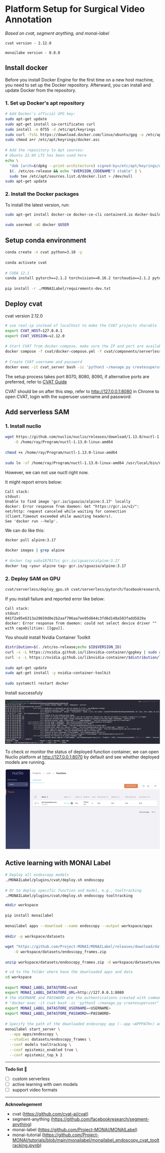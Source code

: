 # Platform Setup for Surgical Video Annotation

*Based on cvat, segment anything, and monai-label*

`cvat version - 2.12.0`

`monailabe version - 0.8.0`

## Install docker

Before you install Docker Engine for the first time on a new host machine, you need to set up the Docker repository.
Afterward, you can install and update Docker from the repository.

### 1. Set up Docker's apt repository

```bash
# Add Docker's official GPG key:
sudo apt-get update
sudo apt-get install ca-certificates curl
sudo install -m 0755 -d /etc/apt/keyrings
sudo curl -fsSL https://download.docker.com/linux/ubuntu/gpg -o /etc/apt/keyrings/docker.asc
sudo chmod a+r /etc/apt/keyrings/docker.asc

# Add the repository to Apt sources:
# Ubuntu 22.04 LTS has been used here
echo \
  "deb [arch=$(dpkg --print-architecture) signed-by=/etc/apt/keyrings/docker.asc] https://download.docker.com/linux/ubuntu \
  $(. /etc/os-release && echo "$VERSION_CODENAME") stable" | \
  sudo tee /etc/apt/sources.list.d/docker.list > /dev/null
sudo apt-get update
```

### 2. Install the Docker packages

To install the latest version, run:

```bash
sudo apt-get install docker-ce docker-ce-cli containerd.io docker-buildx-plugin docker-compose-plugin

sudo usermod -aG docker $USER

```

## Setup conda environment

```bash
conda create -n cvat python=3.10 -y

conda activate cvat

# CUDA 12.1
conda install pytorch==2.1.2 torchvision==0.16.2 torchaudio==2.1.2 pytorch-cuda=12.1 -c pytorch -c nvidia

pip install -r ./MONAILabel/requirements-dev.txt

```

## Deploy cvat

cvat version 2.12.0

```bash
# use real-ip instead of localhost to make the CVAT projects sharable
export CVAT_HOST=127.0.0.1
export CVAT_VERSION=v2.12.0

# Start CVAT from docker-compose, make sure the IP and port are available.
docker compose -f cvat/docker-compose.yml -f cvat/components/serverless/docker-compose.serverless.yml up -d

# Create CVAT username and password
docker exec -it cvat_server bash -ic 'python3 ~/manage.py createsuperuser'

```

The setup process takes port 8070, 8080, 8090, if alternative ports are preferred, refer to [CVAT Guide](https://docs.cvat.ai/docs/administration/basics/installation/)

CVAT should be on after this step, refer to http://127.0.0.1:8080 in Chrome to open CVAT, login with the superuser username and password:

## Add serverless SAM

### 1. Install nuclio

```bash
wget https://github.com/nuclio/nuclio/releases/download/1.13.0/nuctl-1.13.0-linux-amd64 \
    -O /home/ray/Program/nuctl-1.13.0-linux-amd64

chmod +x /home/ray/Program/nuctl-1.13.0-linux-amd64

sudo ln -sf /home/ray/Program/nuctl-1.13.0-linux-amd64 /usr/local/bin/nuctl

```

However, we can not use nuctl right now.

It might report errors below:

```raw
Call stack:
stdout:
Unable to find image 'gcr.io/iguazio/alpine:3.17' locally
docker: Error response from daemon: Get "https://gcr.io/v2/": net/http: request canceled while waiting for connection (Client.Timeout exceeded while awaiting headers).
See 'docker run --help'.
```

We can do like this:

```bash
docker pull alpine:3.17

docker images | grep alpine

# docker tag eaba187917cc gcr.io/iguazio/alpine:3.17
docker tag <your alpine tag> gcr.io/iguazio/alpine:3.17

```

### 2. Deploy SAM on GPU

```bash
cvat/serverless/deploy_gpu.sh cvat/serverless/pytorch/facebookresearch/sam/nuclio

```

If you install failure and reported error like below:

```raw
Call stack:
stdout:
041f2a95e6313a28659d0e2b2aaf706aa7ee95d844c3fd6d148a503fadd5829a
docker: Error response from daemon: could not select device driver "" with capabilities: [[gpu]].
```

You should install Nvidia Container Toolkit

```bash
distribution=$(. /etc/os-release;echo $ID$VERSION_ID)
curl -s -L https://nvidia.github.io/libnvidia-container/gpgkey | sudo apt-key add -
curl -s -L https://nvidia.github.io/libnvidia-container/$distribution/libnvidia-container.list | sudo tee /etc/apt/sources.list.d/nvidia-container-toolkit.list

sudo apt-get update
sudo apt-get install -y nvidia-container-toolkit

sudo systemctl restart docker

```

Install successfuly

![sam install](image/README/sam_serverless.png)

To check or monitor the status of deployed function container,
we can open Nuclio platform at http://127.0.0.1:8070 by default
and see whether deployed models are running.

![nuclio platform](image/README/nuclio_platform.png)

## Active learning with MONAI Label

```bash
# Deploy all endoscopy models
./MONAILabel/plugins/cvat/deploy.sh endoscopy

# Or to deploy specific function and model, e.g., tooltracking
./MONAILabel/plugins/cvat/deploy.sh endoscopy tooltracking
```

```bash
mkdir workspace

pip install monailabel

monailabel apps --download --name endoscopy --output workspace/apps

mkdir -p workspace/datasets

wget "https://github.com/Project-MONAI/MONAILabel/releases/download/data/endoscopy_frames.zip" \
    -O workspace/datasets/endoscopy_frames.zip

unzip workspace/datasets/endoscopy_frames.zip -d workspace/datasets/endoscopy_frames

```

```bash
# cd to the folder where have the downloaded apps and data
cd workspace

export MONAI_LABEL_DATASTORE=cvat
export MONAI_LABEL_DATASTORE_URL=http://127.0.0.1:8080
# the USERNAME and PASSWARD are the authentications created with command:
# "docker exec -it cvat bash -ic 'python3 ~/manage.py createsuperuser"
export MONAI_LABEL_DATASTORE_USERNAME=<USERNAME>
export MONAI_LABEL_DATASTORE_PASSWORD=<PASSWORD>

# Specify the path of the downloaded endoscopy app (--app <APPPATH>) and the sample dataset (--studies <DATAPATH>)
monailabel start_server \
  --app apps/endoscopy \
  --studies datasets/endoscopy_frames \
  --conf models tooltracking \
  --conf epistemic_enabled true \
  --conf epistemic_top_k 2

```


---

**Todo list** 🤡

* [ ] custom serverless
* [ ] active learning with own models
* [ ] support video formats

---

**Acknowlegement**

- cvat (https://github.com/cvat-ai/cvat)
- segment-anything (https://github.com/facebookresearch/segment-anything)
- monai-label (https://github.com/Project-MONAI/MONAILabel)
- monai-tutorial (https://github.com/Project-MONAI/tutorials/blob/main/monailabel/monailabel_endoscopy_cvat_tooltracking.ipynb)
